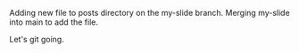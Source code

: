 Adding new file to posts directory on the my-slide branch.
Merging my-slide into main to add the file.


Let's git going.
